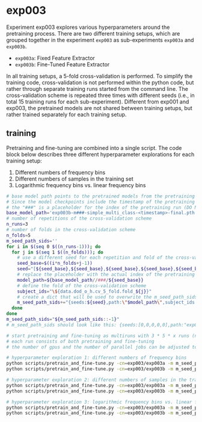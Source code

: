 # exp003

Experiment exp003 explores various hyperparameters around the pretraining process.
There are two different training setups, which are grouped together in the experiment `exp003` as
sub-experiments `exp003a` and `exp003b`.

- `exp003a`: Fixed Feature Extractor
- `exp003b`: Fine-Tuned Feature Extractor

In all training setups, a 5-fold cross-validation is performed.
To simplify the training code, cross-validation is not performed within the python code, but rather through separate
training runs started from the command line.
The cross-validation scheme is repeated three times with different seeds (i.e., in total 15 training runs for each
sub-experiment).
Different from exp001 and exp003, the pretrained models are not shared between training setups, but rather trained
separately for each training setup.

## training

Pretraining and fine-tuning are combined into a single script.
The code block below describes three different hyperparameter explorations for each training setup:

1. Different numbers of frequency bins
2. Different numbers of samples in the training set
3. Logarithmic frequency bins vs. linear frequency bins

```bash
# base model path points to the pretrained models from the pretraining run
# Since the model checkpoints include the timestamp of the pretraining run, the actual model paths need to be adjusted manually (e.g., exp003b-m###-simple_multi_class-2023-10-12_18-34-48-final.pth).
# the "###" is a placeholder for the index of the pretraining run (DO NOT MODIFY)
base_model_path='exp003b-m###-simple_multi_class-<timestamp>-final.pth'
# number of repetitions of the cross-validation scheme
n_runs=3
# number of folds in the cross-validation scheme
n_folds=5
m_seed_path_sids=''
for i in $(seq 0 $((n_runs-1))); do
  for j in $(seq 1 $((n_folds))); do
    # use a different seed for each repetition and fold of the cross-validation scheme
    seed_base=$((i*n_folds+j-1))
    seed="[${seed_base},${seed_base},${seed_base},${seed_base},${seed_base}]"
    # replace the placeholder with the actual index of the pretraining run, which is the same as the seed
    model_path=${base_model_path//###/${seed_base}}
    # define the fold of the cross-validation scheme
    subject_ids="\${data.dod_o_h.cv_5_fold.fold_${j}}"
    # create a dict that will be used to overwrite the m_seed_path_sids parameter in the config
    m_seed_path_sids+="{seeds:${seed},path:\"$model_path\",subject_ids:{dod_o_h:${subject_ids}}},"
  done
done
m_seed_path_sids="${m_seed_path_sids::-1}"
# m_seed_path_sids should look like this: {seeds:[0,0,0,0,0],path:"exp003b-m0-simple_multi_class-2023-10-12_18-34-48-final.pth",subject_ids:{dod_o_h:${data.dod_o_h.cv_5_fold.fold_1}}},{seeds:[1,1,1,1,1],path:"exp003b-m1-simple_multi_class-2023-10-12_18-34-48-final.pth",subject_ids:{dod_o_h:${data.dod_o_h.cv_5_fold.fold_2}}},...

# start pretraining and fine-tuning as multiruns with 3 * 5 * x runs (number of repetitions * number of folds * number of hyperparameters to explore)
# each run consists of both pretraining and fine-tuning
# the number of gpus and the number of parallel jobs can be adjusted to the available resources

# hyperparameter exploration 1: different numbers of frequency bins
python scripts/pretrain_and_fine-tune.py -cn=exp003/exp003a -m m_seed_path_sids="$m_seed_path_sids" data.pretraining.n_freqs=5,10,15,20,30 general.gpus=[0] hydra.launcher.n_jobs=10
python scripts/pretrain_and_fine-tune.py -cn=exp003/exp003b -m m_seed_path_sids="$m_seed_path_sids" data.pretraining.n_freqs=5,10,15,20,30 general.gpus=[0] hydra.launcher.n_jobs=10

# hyperparameter exploration 2: different numbers of samples in the training set
python scripts/pretrain_and_fine-tune.py -cn=exp003/exp003a -m m_seed_path_sids="$m_seed_path_sids" data.pretraining.train_dataloader.dataset.n_samples=1000,10000,100000,1000000 general.gpus=[0] hydra.launcher.n_jobs=10
python scripts/pretrain_and_fine-tune.py -cn=exp003/exp003b -m m_seed_path_sids="$m_seed_path_sids" data.pretraining.train_dataloader.dataset.n_samples=1000,10000,100000,1000000 general.gpus=[0] hydra.launcher.n_jobs=10

# hyperparameter exploration 3: logarithmic frequency bins vs. linear frequency bins
python scripts/pretrain_and_fine-tune.py -cn=exp003/exp003a -m m_seed_path_sids="$m_seed_path_sids" data.pretraining.log_bins=true,false general.gpus=[0] hydra.launcher.n_jobs=10
python scripts/pretrain_and_fine-tune.py -cn=exp003/exp003b -m m_seed_path_sids="$m_seed_path_sids" data.pretraining.log_bins=true,false general.gpus=[0] hydra.launcher.n_jobs=10
```

